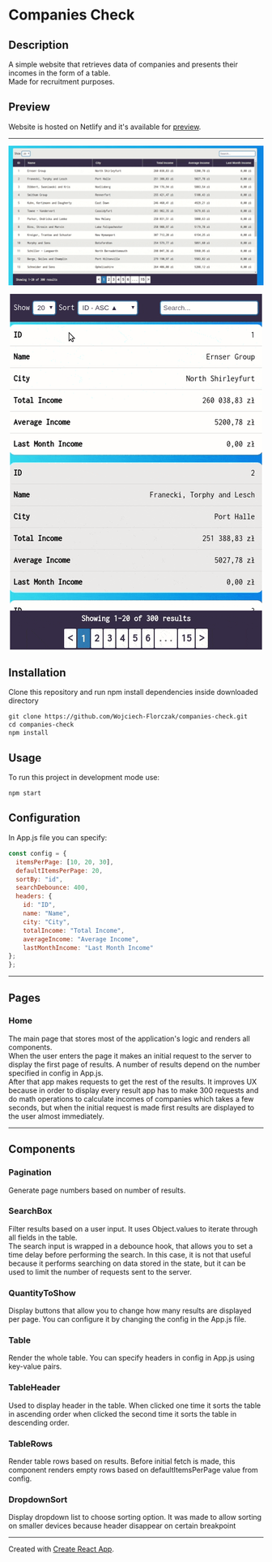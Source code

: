 # Companies Check
## Description
A simple website that retrieves data of companies and presents their incomes in the form of a table.  
Made for recruitment purposes.

## Preview
Website is hosted on Netlify and it's available for [preview].

---
![Desktop preview gif](desktop-preview.gif)
 <p align="center"> 
    <img src="mobile-preview.gif" alt="alternate text">
 </p>

## Installation
Clone this repository and  run npm install dependencies inside downloaded directory
```
git clone https://github.com/Wojciech-Florczak/companies-check.git
cd companies-check
npm install
```
## Usage
To run this project in development mode use:
```
npm start
``` 

## Configuration
In App.js file you can specify:
```javascript
const config = {
  itemsPerPage: [10, 20, 30],
  defaultItemsPerPage: 20,
  sortBy: "id",
  searchDebounce: 400,
  headers: {
    id: "ID",
    name: "Name",
    city: "City",
    totalIncome: "Total Income",
    averageIncome: "Average Income",
    lastMonthIncome: "Last Month Income"
};
};
```
---

## Pages
### Home
The main page that stores most of the application's logic and renders all components.  
When the user enters the page it makes an initial request to the server to display the first page of results. A number of results depend on the number specified in config in App.js.  
After that app makes requests to get the rest of the results. It improves UX because in order to display every result app has to make 300 requests and do math operations to calculate incomes of companies which takes a few seconds, but when the initial request is made first results are displayed to the user almost immediately.

---
## Components

### Pagination
Generate page numbers based on number of results.  

### SearchBox
Filter results based on a user input. It uses Object.values to iterate through all fields in the table.  
The search input is wrapped in a debounce hook, that allows you to set a time delay before performing the search. In this case, it is not that useful because it performs searching on data stored in the state, but it can be used to limit the number of requests sent to the server.

### QuantityToShow
Display buttons that allow you to change how many results are displayed per page.
You can configure it by changing the config in the App.js file.

### Table
Render the whole table. You can specify headers in config in App.js using key-value pairs.

### TableHeader
Used to display header in the table. When clicked one time it sorts the table in ascending order when clicked the second time it sorts the table in descending order.

### TableRows
Render table rows based on results. Before initial fetch is made, this component renders empty rows based on defaultItemsPerPage value from config.

### DropdownSort
Display dropdown list to choose sorting option.
It was made to allow sorting on smaller devices because header disappear on certain breakpoint

---

Created with [Create React App](https://github.com/facebook/create-react-app).

[preview]: https://stoic-lamport-fac389.netlify.com
